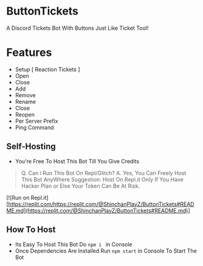 # ButtonTickets
A Discord Tickets Bot With Buttons Just Like Ticket Tool!

# Features
- Setup [ Reaction Tickets ]
- Open 
- Close
- Add
- Remove
- Rename
- Close
- Reopen
- Per Server Prefix 
- Ping Command

## Self-Hosting 
- You're Free To Host This Bot Till You Give Credits
> Q. Can i Run This Bot On Repl/Glitch? 
> A. Yes, You Can Freely Host This Bot AnyWhere 
> Suggestion: Host On Repl.it Only If You Have Hacker Plan or Else Your Token Can Be At Risk.

[![Run on Repl.it][https://replit.com/https://replit.com/@ShinchanPlayZ/ButtonTickets#README.md](https://replit.com/@ShinchanPlayZ/ButtonTickets#README.md)]
## How To Host
- Its Easy To Host This Bot Do `npm i ` in Console 
- Once Dependencies Are Installed Run `npm start` in Console To Start The Bot